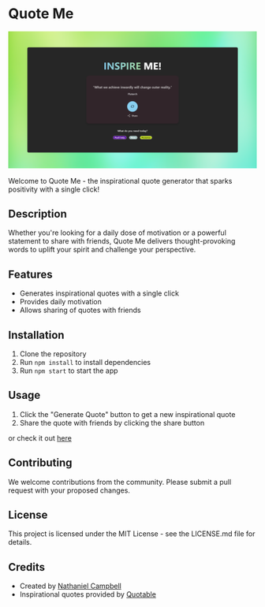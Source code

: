 # Quote Me

![Screenshot](./screenshot.png)

Welcome to Quote Me - the inspirational quote generator that sparks positivity with a single click!

## Description

Whether you're looking for a daily dose of motivation or a powerful statement to share with friends, Quote Me delivers thought-provoking words to uplift your spirit and challenge your perspective.

## Features

-   Generates inspirational quotes with a single click
-   Provides daily motivation
-   Allows sharing of quotes with friends

## Installation

1. Clone the repository
2. Run `npm install` to install dependencies
3. Run `npm start` to start the app

## Usage

1. Click the "Generate Quote" button to get a new inspirational quote
2. Share the quote with friends by clicking the share button

or check it out [here](https://quote-me-nc.netlify.app/)

## Contributing

We welcome contributions from the community. Please submit a pull request with your proposed changes.

## License

This project is licensed under the MIT License - see the LICENSE.md file for details.

## Credits

-   Created by [Nathaniel Campbell](https://github.com/Nathan1434)
-   Inspirational quotes provided by [Quotable](https://github.com/lukePeavey/quotable)
